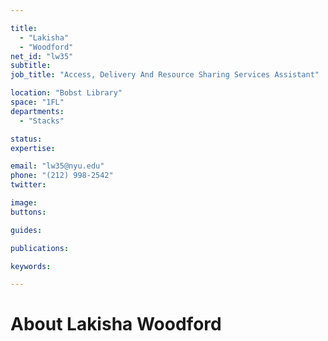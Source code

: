```yaml
---

title:
  - "Lakisha"
  - "Woodford"
net_id: "lw35"
subtitle: 
job_title: "Access, Delivery And Resource Sharing Services Assistant"

location: "Bobst Library"
space: "1FL"
departments:
  - "Stacks"

status: 
expertise:

email: "lw35@nyu.edu"
phone: "(212) 998-2542"
twitter: 

image: 
buttons:

guides:

publications:

keywords:

---
```


# About Lakisha Woodford


